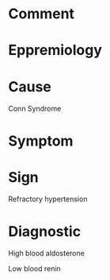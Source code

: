 # Comment

# Eppremiology

# Cause

Conn Syndrome

# Symptom

# Sign

Refractory hypertension

# Diagnostic

High blood aldosterone

Low blood renin
